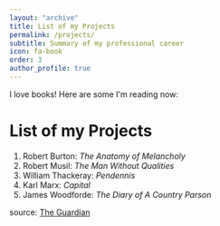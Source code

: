 ```yaml
---
layout: "archive"
title: List of my Projects
permalink: /projects/
subtitle: Summary of my professional career
icon: fa-book
order: 3
author_profile: true
---
```




I love books! Here are some I'm reading now:

# List of my Projects
1. Robert Burton: *The Anatomy of Melancholy*
2. Robert Musil: *The Man Without Qualities*
8. William Thackeray: *Pendennis*
9. Karl Marx: *Capital*
10. James Woodforde: *The Diary of A Country Parson*

source: [The Guardian](https://www.theguardian.com/books/booksblog/2011/jan/04/best-boring-books)
